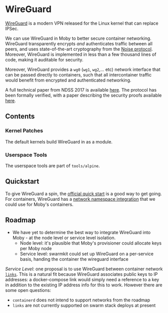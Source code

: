 # WireGuard

[WireGuard](https://www.wireguard.com) is a modern VPN released for the Linux kernel that can replace IPSec.

We can use WireGuard in Moby to better secure container networking.
WireGuard transparently encrypts *and* authenticates traffic between all peers, and uses state-of-the-art cryptography
from the [Noise protocol](https://noiseprotocol.org/). Moreover, WireGuard is implemented in less than a few thousand
lines of code, making it auditable for security.

Moreover, WireGuard provides a `wg0` (`wg1`, `wg2`,... etc) network interface that can be passed directly to containers,
such that all intercontainer traffic would benefit from encrypted and authenticated networking.

A full technical paper from NDSS 2017 is available [here](https://www.wireguard.com/papers/wireguard.pdf). The protocol has been formally verified, with a paper describing the security proofs available [here](https://www.wireguard.com/papers/wireguard-formal-verification.pdf).

## Contents

### Kernel Patches
The default kernels build WireGuard in as a module.

### Userspace Tools
The userspace tools are part of `tools/alpine`.

## Quickstart
To give WireGuard a spin, the [official quick start](https://www.wireguard.com/quickstart/) is a good way to get going.  For containers,
WireGuard has a [network namespace integration](https://www.wireguard.com/netns/) that we could use for Moby's containers.

## Roadmap

- We have yet to determine the best way to integrate WireGuard into Moby - at the node level or service level isolation.
  - Node level: it's plausible that Moby's provisioner could allocate keys per Moby node
  - Service level: swarmkit could set up WireGuard on a per-service basis, handing the container the wireguard interface

*Service Level*: one proposal is to use WireGuard between container network [`links`](https://docs.docker.com/compose/networking/#links).
This is a natural fit because WireGuard associates public keys to IP addresses: a docker-compose link would simply need
a reference to a key in addition to the existing IP address info for this to work.  However there are some open questions:
  - `containerd` does not intend to support networks from the roadmap
  - `links` are not currently supported on swarm stack deploys at present
